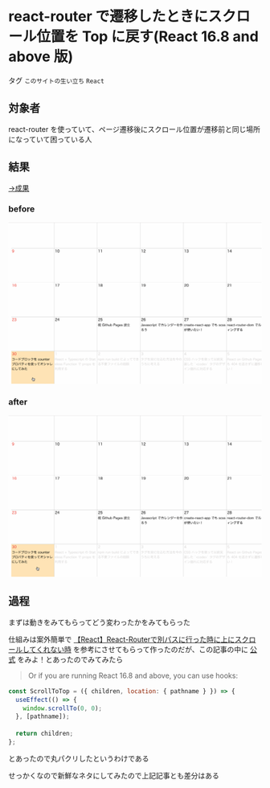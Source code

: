 # react-router で遷移したときにスクロール位置を Top に戻す(React 16.8 and above 版)

タグ `このサイトの生い立ち` `React`

## 対象者

react-router を使っていて、ページ遷移後にスクロール位置が遷移前と同じ場所になっていて困っている人

## 結果

[→成果](https://github.com/shimomuh/shimomuh.github.io/commit/638a25b6e9aa4d6fc39187583a98c579427256a0)

### before

![](/diary/2019-07-17/before.gif)

### after

![](/diary/2019-07-17/after.gif)

## 過程

まずは動きをみてもらってどう変わったかをみてもらった

仕組みは案外簡単で [【React】React-Routerで別パスに行った時に上にスクロールしてくれない時](https://taroken.org/react-router-scroll-top/) を参考にさせてもらって作ったのだが、この記事の中に [公式](https://reacttraining.com/react-router/web/guides/scroll-restoration) をみよ！とあったのでみてみたら

 

> Or if you are running React 16.8 and above, you can use hooks:

```javascript
const ScrollToTop = ({ children, location: { pathname } }) => {
  useEffect(() => {
    window.scrollTo(0, 0);
  }, [pathname]);

  return children;
};
```

とあったので丸パクリしたというわけである

せっかくなので新鮮なネタにしてみたので上記記事とも差分はある
